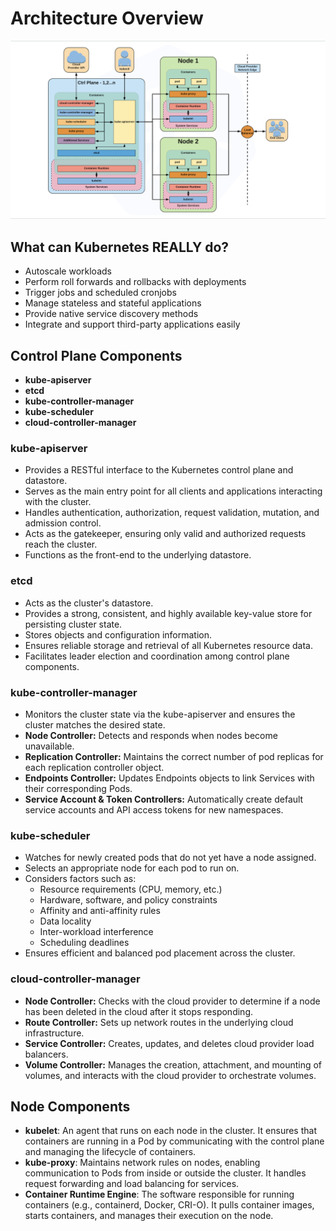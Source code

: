 # Architecture Overview

![Architecture](./img/architecture_img1.png)

## What can Kubernetes REALLY do?

- Autoscale workloads
- Perform roll forwards and rollbacks with deployments
- Trigger jobs and scheduled cronjobs
- Manage stateless and stateful applications
- Provide native service discovery methods
- Integrate and support third-party applications easily

## Control Plane Components

- **kube-apiserver**
- **etcd**
- **kube-controller-manager**
- **kube-scheduler**
- **cloud-controller-manager**
### kube-apiserver

- Provides a RESTful interface to the Kubernetes control plane and datastore.
- Serves as the main entry point for all clients and applications interacting with the cluster.
- Handles authentication, authorization, request validation, mutation, and admission control.
- Acts as the gatekeeper, ensuring only valid and authorized requests reach the cluster.
- Functions as the front-end to the underlying datastore.

### etcd
- Acts as the cluster's datastore.
- Provides a strong, consistent, and highly available key-value store for persisting cluster state.
- Stores objects and configuration information.
- Ensures reliable storage and retrieval of all Kubernetes resource data.
- Facilitates leader election and coordination among control plane components.

### kube-controller-manager

- Monitors the cluster state via the kube-apiserver and ensures the cluster matches the desired state.
- **Node Controller:** Detects and responds when nodes become unavailable.
- **Replication Controller:** Maintains the correct number of pod replicas for each replication controller object.
- **Endpoints Controller:** Updates Endpoints objects to link Services with their corresponding Pods.
- **Service Account & Token Controllers:** Automatically create default service accounts and API access tokens for new namespaces.

### kube-scheduler

- Watches for newly created pods that do not yet have a node assigned.
- Selects an appropriate node for each pod to run on.
- Considers factors such as:
    - Resource requirements (CPU, memory, etc.)
    - Hardware, software, and policy constraints
    - Affinity and anti-affinity rules
    - Data locality
    - Inter-workload interference
    - Scheduling deadlines
- Ensures efficient and balanced pod placement across the cluster.

### cloud-controller-manager

- **Node Controller:** Checks with the cloud provider to determine if a node has been deleted in the cloud after it stops responding.
- **Route Controller:** Sets up network routes in the underlying cloud infrastructure.
- **Service Controller:** Creates, updates, and deletes cloud provider load balancers.
- **Volume Controller:** Manages the creation, attachment, and mounting of volumes, and interacts with the cloud provider to orchestrate volumes.


## Node Components

- **kubelet**: An agent that runs on each node in the cluster. It ensures that containers are running in a Pod by communicating with the control plane and managing the lifecycle of containers.
- **kube-proxy**: Maintains network rules on nodes, enabling communication to Pods from inside or outside the cluster. It handles request forwarding and load balancing for services.
- **Container Runtime Engine**: The software responsible for running containers (e.g., containerd, Docker, CRI-O). It pulls container images, starts containers, and manages their execution on the node.
